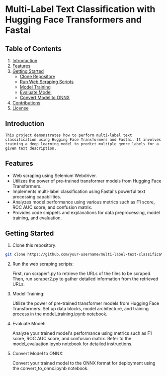 # Multi-Label Text Classification with Hugging Face Transformers and Fastai

## Table of Contents
1. [Introduction](#introduction)
2. [Features](#features)
3. [Getting Started](#getting-started)
    - [Clone Repository](#clone-repository)
    - [Run Web Scraping Scripts](#run-web-scraping-scripts)
    - [Model Training](#model-training)
    - [Evaluate Model](#evaluate-model)
    - [Convert Model to ONNX](#convert-model-to-onnx)
4. [Contributions](#contributions)
5. [License](#license)


## Introduction

    This project demonstrates how to perform multi-label text classification using Hugging Face Transformers and Fastai. It involves training a deep learning model to predict multiple genre labels for a given text description.

## Features

- Web scraping using Selenium Webdriver.
- Utilizes the power of pre-trained transformer models from Hugging Face Transformers.
- Implements multi-label classification using Fastai's powerful text processing capabilities.
- Analyzes model performance using various metrics such as F1 score, ROC AUC score, and confusion matrix.
- Provides code snippets and explanations for data preprocessing, model training, and evaluation.

## Getting Started

1. Clone this repository:

```bash
git clone https://github.com/your-username/multi-label-text-classification.git
```

2. Run the web scraping scripts:

    First, run scraper1.py to retrieve the URLs of the files to be scraped.
    Then, run scraper2.py to gather detailed information from the retrieved URLs.

3. Model Training:

    Utilize the power of pre-trained transformer models from Hugging Face Transformers.
    Set up data blocks, model architecture, and training process in the model_training.ipynb notebook.
4. Evaluate Model:

    Analyze your trained model's performance using metrics such as F1 score, ROC AUC score, and confusion matrix.
    Refer to the model_evaluation.ipynb notebook for detailed instructions.
5. Convert Model to ONNX:

    Convert your trained model to the ONNX format for deployment using the convert_to_onnx.ipynb notebook.
